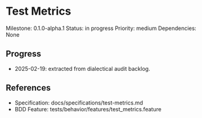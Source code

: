 # Test Metrics
Milestone: 0.1.0-alpha.1
Status: in progress
Priority: medium
Dependencies: None

## Progress
- 2025-02-19: extracted from dialectical audit backlog.

## References
- Specification: docs/specifications/test-metrics.md
- BDD Feature: tests/behavior/features/test_metrics.feature
